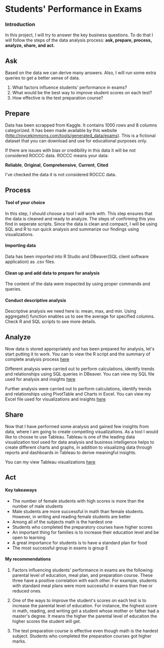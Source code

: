 
# Students' Performance in Exams 

### Introduction

In this project, I will try to answer the key business questions. To do that I will follow the steps of the data analysis process: **ask, prepare, process, analyze, share, and act.**

## Ask

Based on the data we can derive many answers. Also, I will run some extra queries to get a better sense of data.

1. What factors influence students' performance in exams?
2. What would be the best way to improve student scores on each test?
3. How effective is the test preparation course?

## Prepare

Data has been scrapped from Kaggle. It contains 1000 rows and 8 columns categorized. It has been made available by this website (http://roycekimmons.com/tools/generated_data/exams). This is a fictional dataset that you can download and use for educational purposes only. 

If there are issues with bias or credibility in this data it will be not considered ROCCC data. ROCCC means your data:

**Reliable**, **Original**, **Comprehensive**, **Current**, **Cited**

I've checked the data it is not considered ROCCC data. 

## Process

#### Tool of your choice

In this step, I should choose a tool I will work with. This step ensures that the data is cleaned and ready to analyze. The steps of confirming this you find in seperate scripts. Since the data is clean and compact, I will be using SQL and R to run quick analysis and summarize our findings using visualizations.

#### Importing data

Data has been imported into R Studio and DBeaver(SQL client software application) as .csv files. 

#### Clean up and add data to prepare for analysis
The content of the data were inspected by using proper commands and queries. 

#### Conduct descriptive analysis
Descriptive analysis we need here is: mean, max, and min. Using aggregate() function enables us to see the average for specified columns. Check R and SQL scripts to see more details.

## Analyze

Now data is stored appropriately and has been prepared for analysis, let's start putting it to work. You can to view the R script and the summary of complete analysis process [here](https://github.com/SomonOlimzoda/StudentsPerformanceInExams/blob/main/R%20script.R)

Different analysis were carried out to perform calculations, identify trends and relationships using SQL queries in DBeaver. You can view my SQL file used for analysis and insights [here](https://github.com/SomonOlimzoda/StudentsPerformanceInExams/blob/main/SQL%20script.sql)

Further analysis were carried out to perform calculations, identify trends and relationships using PivotTable and Charts in Excel. You can view my Excel file used for visualizations and insights [here](https://github.com/SomonOlimzoda/StudentsPerformanceInExams/blob/main/PivotTable_summary_v1.xlsx)

## Share

Now that I have performed some analysis and gained few insights from data, where I am going to create compelling visualizations. As a tool I would like to choose to use Tableau. Tableau is one of the leading data visualization tool used for data analysis and business intelligence helps to create different charts and graphs, in addition to visualizing data through reports and dashboards in Tableau to derive meaningful insights.

You can my view Tableau visualizations [here](https://public.tableau.com/app/profile/somon4257)

## Act

#### Key takeaways

* The number of female students with high scores is more than the number of male students
* Male students are more successful in math than female students. However, in writing and reading female students are better
* Among all of the subjects math is the hardest one
* Students who completed the preparatory courses have higher scores
* An important thing for families is to increase their education level and be open to learning
* A great importance for students is to have a standard plan for food
* The most successful group in exams is group E

#### My recommendations

1. Factors influencing students' performance in exams are the following: parental level of education, meal plan, and preparation course. These three have a positive correlation with each other. For example, students with standard meal plans were more successful in exams than free or reduced ones.

2. One of the ways to improve the student's scores on each test is to increase the parental level of education. For instance, the highest score in math, reading, and writing got a student whose mother or father had a master's degree. It means the higher the parental level of education the higher scores the student will get.

3. The test preparation course is effective even though math is the hardest subject. Students who completed the preparation courses got higher marks.


